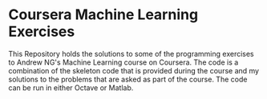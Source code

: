 # Coursera Machine Learning Exercises

This Repository holds the solutions to some of the programming exercises to Andrew NG's Machine Learning course on Coursera. The code is a combination of the skeleton code that is provided during the course and my solutions to the problems that are asked as part of the course. The code can be run in either Octave or Matlab.
